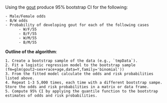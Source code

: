 Using the [gout](https://github.com/gdlc/STAT_COMP/blob/master/goutData.txt) produce 95% bootstrap CI for the following:

    - Male/Female odds
    - B/W odds
    - Probability of developing gout for each of the following cases
          - W/F/55
          - B/F/55
          - W/M/55
          - B/M/55
       
**Outline of the algorithm**:

    1. Create a bootstrap sample of the data (e.g., `tmpData`).
    2. Fit a logistic regression model to the bootstrap sample (fm=glm(gout2~sex+race+age,data=Y,family='binomial'))
    3. From the fitted model calculate the odds and risk probabilities listed above. 
    4. Repeat 1-3 5,000 times, each time with a different bootstrap sampe. Store the odds and risk probabilities in a matrix or data frame.
    5. Compute 95% CI by applying the quantile function to the bootstrap estimates of odds and risk probabilities. 

